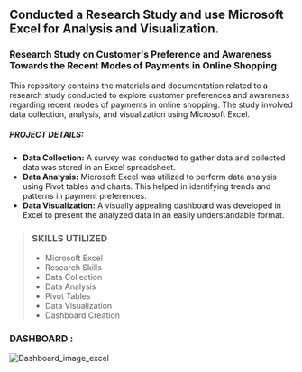 
## Conducted a Research Study and use Microsoft Excel for Analysis and Visualization.

### Research Study on Customer's  Preference and Awareness Towards the Recent Modes of Payments in Online Shopping

This repository contains the materials and documentation related to a research study conducted to explore customer preferences and awareness regarding recent modes of payments in online shopping. The study involved data collection, analysis, and visualization using Microsoft Excel.

##### PROJECT DETAILS:
  * __Data Collection:__ A survey was conducted to gather data and collected data was stored in an Excel spreadsheet.
  * __Data Analysis:__ Microsoft Excel was utilized to perform data analysis using Pivot tables and charts. This helped in identifying trends and patterns in payment preferences.
  * __Data Visualization:__ A visually appealing dashboard was developed in Excel to present the analyzed data in an easily understandable format.


> ### SKILLS UTILIZED
> - Microsoft Excel
> - Research Skills
> - Data Collection
> - Data Analysis
> - Pivot Tables
> - Data Visualization
> - Dashboard Creation

### DASHBOARD :
![Dashboard_image_excel](https://github.com/RIZWAN-VY/Research_study_Excel/assets/131337205/2c816239-4238-46b0-b28e-b1358369578e)


